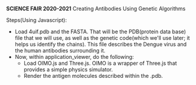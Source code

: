 **SCIENCE FAIR 2020-2021**
Creating Antibodies Using Genetic Algorithms

Steps(Using Javascript):
- Load 4uif.pdb and the FASTA. That will be the PDB(protein data base) file that we will use, as well as the genetic code(which we'll use later; it helps us identify the chains).
This file describes the Dengue virus and the human antibodies surrounding it.
- Now, within application_viewer, do the following:
  - Load OIMO.js and Three.js. OIMO is a wrapper of Three.js that provides a simple physics simulator.
  - Render the antigen molecules described within the .pdb.